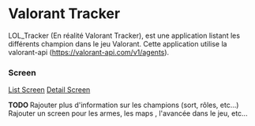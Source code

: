 # Valorant Tracker

LOL_Tracker (En réalité Valorant Tracker), est une application listant les différents champion dans le jeu Valorant. 
Cette application utilise la valorant-api (https://valorant-api.com/v1/agents).

### Screen ###
<a href="https://github.com/TLZZ-okey/LOL_Tracker/blob/master/app/src/main/res/drawable/List%20Screen.png">List Screen</a>
<a href="https://github.com/TLZZ-okey/LOL_Tracker/blob/master/app/src/main/res/drawable/Detail%20Screen.png">Detail Screen</a>

<b> TODO </b>
Rajouter plus d'information sur les champions (sort, rôles, etc...)
Rajouter un screen pour les armes, les maps , l'avancée dans le jeu, etc...
